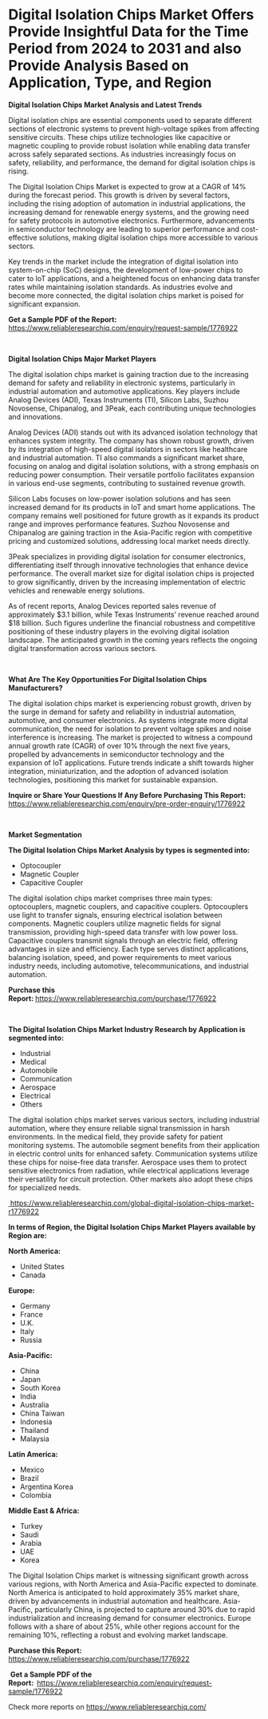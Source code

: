 <p><h1>Digital Isolation Chips Market Offers Provide Insightful Data for the Time Period from 2024 to 2031 and also Provide Analysis Based on Application, Type, and Region</h1></p><p><strong>Digital Isolation Chips Market Analysis and Latest Trends</strong></p>
<p><p>Digital isolation chips are essential components used to separate different sections of electronic systems to prevent high-voltage spikes from affecting sensitive circuits. These chips utilize technologies like capacitive or magnetic coupling to provide robust isolation while enabling data transfer across safely separated sections. As industries increasingly focus on safety, reliability, and performance, the demand for digital isolation chips is rising.</p><p>The Digital Isolation Chips Market is expected to grow at a CAGR of 14% during the forecast period. This growth is driven by several factors, including the rising adoption of automation in industrial applications, the increasing demand for renewable energy systems, and the growing need for safety protocols in automotive electronics. Furthermore, advancements in semiconductor technology are leading to superior performance and cost-effective solutions, making digital isolation chips more accessible to various sectors.</p><p>Key trends in the market include the integration of digital isolation into system-on-chip (SoC) designs, the development of low-power chips to cater to IoT applications, and a heightened focus on enhancing data transfer rates while maintaining isolation standards. As industries evolve and become more connected, the digital isolation chips market is poised for significant expansion.</p></p>
<p><strong>Get a Sample PDF of the Report:&nbsp;</strong> <a href="https://www.reliableresearchiq.com/enquiry/request-sample/1776922?utm_campaign=1906&utm_medium=2&utm_source=Github&utm_content=ia&utm_term=27122024&utm_id=digital-isolation-chips">https://www.reliableresearchiq.com/enquiry/request-sample/1776922</a></p>
<p>&nbsp;</p>
<p><strong>Digital Isolation Chips Major Market Players</strong></p>
<p><p>The digital isolation chips market is gaining traction due to the increasing demand for safety and reliability in electronic systems, particularly in industrial automation and automotive applications. Key players include Analog Devices (ADI), Texas Instruments (TI), Silicon Labs, Suzhou Novosense, Chipanalog, and 3Peak, each contributing unique technologies and innovations.</p><p>Analog Devices (ADI) stands out with its advanced isolation technology that enhances system integrity. The company has shown robust growth, driven by its integration of high-speed digital isolators in sectors like healthcare and industrial automation. TI also commands a significant market share, focusing on analog and digital isolation solutions, with a strong emphasis on reducing power consumption. Their versatile portfolio facilitates expansion in various end-use segments, contributing to sustained revenue growth.</p><p>Silicon Labs focuses on low-power isolation solutions and has seen increased demand for its products in IoT and smart home applications. The company remains well positioned for future growth as it expands its product range and improves performance features. Suzhou Novosense and Chipanalog are gaining traction in the Asia-Pacific region with competitive pricing and customized solutions, addressing local market needs directly. </p><p>3Peak specializes in providing digital isolation for consumer electronics, differentiating itself through innovative technologies that enhance device performance. The overall market size for digital isolation chips is projected to grow significantly, driven by the increasing implementation of electric vehicles and renewable energy solutions. </p><p>As of recent reports, Analog Devices reported sales revenue of approximately $3.1 billion, while Texas Instruments’ revenue reached around $18 billion. Such figures underline the financial robustness and competitive positioning of these industry players in the evolving digital isolation landscape. The anticipated growth in the coming years reflects the ongoing digital transformation across various sectors.</p></p>
<p>&nbsp;</p>
<p><strong>What Are The Key Opportunities For Digital Isolation Chips Manufacturers?</strong></p>
<p><p>The digital isolation chips market is experiencing robust growth, driven by the surge in demand for safety and reliability in industrial automation, automotive, and consumer electronics. As systems integrate more digital communication, the need for isolation to prevent voltage spikes and noise interference is increasing. The market is projected to witness a compound annual growth rate (CAGR) of over 10% through the next five years, propelled by advancements in semiconductor technology and the expansion of IoT applications. Future trends indicate a shift towards higher integration, miniaturization, and the adoption of advanced isolation technologies, positioning this market for sustainable expansion.</p></p>
<p><strong>Inquire or Share Your Questions If Any Before Purchasing This Report:</strong> <a href="https://www.reliableresearchiq.com/enquiry/pre-order-enquiry/1776922?utm_campaign=1906&utm_medium=2&utm_source=Github&utm_content=ia&utm_term=27122024&utm_id=digital-isolation-chips">https://www.reliableresearchiq.com/enquiry/pre-order-enquiry/1776922</a></p>
<p>&nbsp;</p>
<p><strong>Market Segmentation</strong></p>
<p><strong>The Digital Isolation Chips Market Analysis by types is segmented into:</strong></p>
<p><ul><li>Optocoupler</li><li>Magnetic Coupler</li><li>Capacitive Coupler</li></ul></p>
<p><p>The digital isolation chips market comprises three main types: optocouplers, magnetic couplers, and capacitive couplers. Optocouplers use light to transfer signals, ensuring electrical isolation between components. Magnetic couplers utilize magnetic fields for signal transmission, providing high-speed data transfer with low power loss. Capacitive couplers transmit signals through an electric field, offering advantages in size and efficiency. Each type serves distinct applications, balancing isolation, speed, and power requirements to meet various industry needs, including automotive, telecommunications, and industrial automation.</p></p>
<p><strong>Purchase this Report:&nbsp;</strong><a href="https://www.reliableresearchiq.com/purchase/1776922?utm_campaign=1906&utm_medium=2&utm_source=Github&utm_content=ia&utm_term=27122024&utm_id=digital-isolation-chips">https://www.reliableresearchiq.com/purchase/1776922</a></p>
<p>&nbsp;</p>
<p><strong>The Digital Isolation Chips Market Industry Research by Application is segmented into:</strong></p>
<p><ul><li>Industrial</li><li>Medical</li><li>Automobile</li><li>Communication</li><li>Aerospace</li><li>Electrical</li><li>Others</li></ul></p>
<p><p>The digital isolation chips market serves various sectors, including industrial automation, where they ensure reliable signal transmission in harsh environments. In the medical field, they provide safety for patient monitoring systems. The automobile segment benefits from their application in electric control units for enhanced safety. Communication systems utilize these chips for noise-free data transfer. Aerospace uses them to protect sensitive electronics from radiation, while electrical applications leverage their versatility for circuit protection. Other markets also adopt these chips for specialized needs.</p></p>
<p><a href="https://www.reliableresearchiq.com/global-digital-isolation-chips-market-r1776922?utm_campaign=1906&utm_medium=2&utm_source=Github&utm_content=ia&utm_term=27122024&utm_id=digital-isolation-chips">&nbsp;https://www.reliableresearchiq.com/global-digital-isolation-chips-market-r1776922</a></p>
<p><strong>In terms of Region, the Digital Isolation Chips Market Players available by Region are:</strong></p>
<p>
    <p> <strong> North America: </strong>
        <ul>
            <li>United States</li>
            <li>Canada</li>
        </ul>
        </p> 
    <p> <strong> Europe: </strong>
        <ul>
            <li>Germany</li>
            <li>France</li>
            <li>U.K.</li>
            <li>Italy</li>
            <li>Russia</li>
        </ul>
        </p> 
    <p> <strong> Asia-Pacific: </strong>
        <ul>
            <li>China</li>
            <li>Japan</li>
            <li>South Korea</li>
            <li>India</li>
            <li>Australia</li>
            <li>China Taiwan</li>
            <li>Indonesia</li>
            <li>Thailand</li>
            <li>Malaysia</li>
        </ul>
        </p> 
    <p> <strong> Latin America: </strong>
        <ul>
            <li>Mexico</li>
            <li>Brazil</li>
            <li>Argentina Korea</li>
            <li>Colombia</li>
        </ul>
        </p> 
    <p> <strong> Middle East & Africa: </strong>
        <ul>
            <li>Turkey</li>
            <li>Saudi</li>
            <li>Arabia</li>
            <li>UAE</li>
            <li>Korea</li>
        </ul>
    </p>
    </p>
<p><p>The Digital Isolation Chips market is witnessing significant growth across various regions, with North America and Asia-Pacific expected to dominate. North America is anticipated to hold approximately 35% market share, driven by advancements in industrial automation and healthcare. Asia-Pacific, particularly China, is projected to capture around 30% due to rapid industrialization and increasing demand for consumer electronics. Europe follows with a share of about 25%, while other regions account for the remaining 10%, reflecting a robust and evolving market landscape.</p></p>
<p><strong>Purchase this Report: </strong><a href="https://www.reliableresearchiq.com/purchase/1776922?utm_campaign=1906&utm_medium=2&utm_source=Github&utm_content=ia&utm_term=27122024&utm_id=digital-isolation-chips">https://www.reliableresearchiq.com/purchase/1776922</a></p>
<p>&nbsp;<strong>Get a Sample PDF of the Report:&nbsp;&nbsp;</strong><a href="https://www.reliableresearchiq.com/enquiry/request-sample/1776922?utm_campaign=1906&utm_medium=2&utm_source=Github&utm_content=ia&utm_term=27122024&utm_id=digital-isolation-chips">https://www.reliableresearchiq.com/enquiry/request-sample/1776922</a></p>
<p><strong></strong></p>
<p>Check more reports on <a href="https://www.reliableresearchiq.com/?utm_campaign=1906&utm_medium=2&utm_source=Github&utm_content=ia&utm_term=27122024&utm_id=digital-isolation-chips">https://www.reliableresearchiq.com/</a></p>